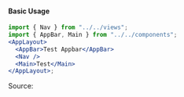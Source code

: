 #### Basic Usage

```jsx
import { Nav } from "../../views";
import { AppBar, Main } from "../../components";
<AppLayout>
  <AppBar>Test Appbar</AppBar>
  <Nav />
  <Main>Test</Main>
</AppLayout>;
```

Source:

```js { "file": "./AppLayout.js" }
```
